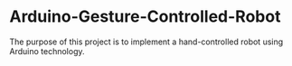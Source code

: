 # Arduino-Gesture-Controlled-Robot
The purpose of this project is to implement a hand-controlled robot using Arduino technology.
